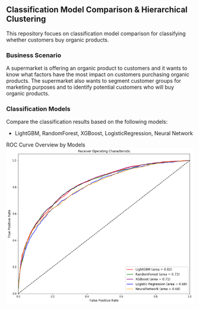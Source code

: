 ## Classification Model Comparison & Hierarchical Clustering
This repository focues on classification model comparison for classifying whether customers buy organic products.

### Business Scenario
A supermarket is offering an organic product to customers and it wants to know what factors have the most impact on customers purchasing organic products. The supermarket also wants to segment customer groups for marketing purposes and to identify potential customers who will buy organic products.


### Classification Models
Compare the classification results based on the following models:
- LightGBM, RandomForest, XGBoost, LogisticRegression, Neural Network  


ROC Curve Overview by Models
![Visualization](roc_summary.png)
